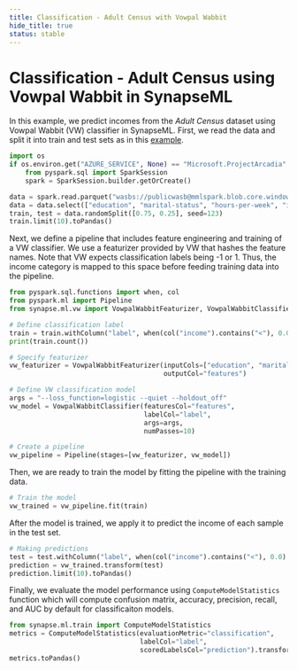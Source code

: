 ```yaml
---
title: Classification - Adult Census with Vowpal Wabbit
hide_title: true
status: stable
---
```

# Classification - Adult Census using Vowpal Wabbit in SynapseML

In this example, we predict incomes from the *Adult Census* dataset using Vowpal Wabbit (VW) classifier in SynapseML.
First, we read the data and split it into train and test sets as in this [example](https://github.com/Microsoft/SynapseML/blob/master/notebooks/Classification%20-%20Adult%20Census.ipynb
).


```python
import os
if os.environ.get("AZURE_SERVICE", None) == "Microsoft.ProjectArcadia":
    from pyspark.sql import SparkSession
    spark = SparkSession.builder.getOrCreate()
```


```python
data = spark.read.parquet("wasbs://publicwasb@mmlspark.blob.core.windows.net/AdultCensusIncome.parquet")
data = data.select(["education", "marital-status", "hours-per-week", "income"])
train, test = data.randomSplit([0.75, 0.25], seed=123)
train.limit(10).toPandas()
```

Next, we define a pipeline that includes feature engineering and training of a VW classifier. We use a featurizer provided by VW that hashes the feature names.
Note that VW expects classification labels being -1 or 1. Thus, the income category is mapped to this space before feeding training data into the pipeline.


```python
from pyspark.sql.functions import when, col
from pyspark.ml import Pipeline
from synapse.ml.vw import VowpalWabbitFeaturizer, VowpalWabbitClassifier

# Define classification label
train = train.withColumn("label", when(col("income").contains("<"), 0.0).otherwise(1.0)).repartition(1).cache()
print(train.count())

# Specify featurizer
vw_featurizer = VowpalWabbitFeaturizer(inputCols=["education", "marital-status", "hours-per-week"],
                                       outputCol="features")

# Define VW classification model
args = "--loss_function=logistic --quiet --holdout_off"
vw_model = VowpalWabbitClassifier(featuresCol="features",
                                  labelCol="label",
                                  args=args,
                                  numPasses=10)

# Create a pipeline
vw_pipeline = Pipeline(stages=[vw_featurizer, vw_model])
```

Then, we are ready to train the model by fitting the pipeline with the training data.


```python
# Train the model
vw_trained = vw_pipeline.fit(train)
```

After the model is trained, we apply it to predict the income of each sample in the test set.


```python
# Making predictions
test = test.withColumn("label", when(col("income").contains("<"), 0.0).otherwise(1.0))
prediction = vw_trained.transform(test)
prediction.limit(10).toPandas()
```

Finally, we evaluate the model performance using `ComputeModelStatistics` function which will compute confusion matrix, accuracy, precision, recall, and AUC by default for classificaiton models.


```python
from synapse.ml.train import ComputeModelStatistics
metrics = ComputeModelStatistics(evaluationMetric="classification",
                                 labelCol="label",
                                 scoredLabelsCol="prediction").transform(prediction)
metrics.toPandas()
```
